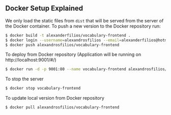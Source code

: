 ## Docker Setup Explained ##

We only load the static files from ``dist`` that will be served from the server of the Docker container.
To push a new version to the Docker repository run:

```bash
$ docker build -t alexanderfilios/vocabulary-frontend .
$ docker login --username=alexandrosfilios --email=alexanderfilios@hotmail.com
$ docker push alexandrosfilios/vocabulary-frontend
```

To deploy from Docker repository (Application will be running on http://localhost:9001/#/)
```bash
$ docker run -d -p 9001:80 --name vocabulary-frontend alexandrosfilios/vocabulary-frontend /usr/sbin/apache2ctl -D FOREGROUND
```

To stop the server
```bash
$ docker stop vocabulary-frontend
```

To update local version from Docker repository
```bash
$ docker pull alexandrosfilios/vocabulary-frontend
```